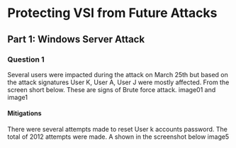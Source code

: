 # Protecting VSI from Future Attacks
## Part 1: Windows Server Attack

### Question 1
Several users were impacted during the attack on March 25th but based on the attack signatures User K, User A, User J were mostly affected. From the screen short below. These are signs of Brute force attack.
image01 and image1
#### Mitigations
 
There were several attempts made to reset User k accounts password. The total of 2012 attempts were made. A shown in the screenshot below
image5

